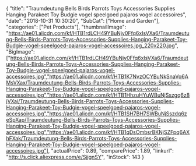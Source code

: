 {
	"title": "Traumdeutung Bells Birds Parrots Toys Accessories Supplies Hanging Parakeet Toy Budgie vogel speelgoed pajaros vogel accessoires",
	"date": "2018-10-31 10:30:20",
	"SubCat": ["Home and Garden"],
	"categories": ["Pet Products"],
	"thumbnailImage": "https://ae01.alicdn.com/kf/HTB1rdLCH49YBuNjy0Ffq6xIsVXa6/Traumdeutung-Bells-Birds-Parrots-Toys-Accessories-Supplies-Hanging-Parakeet-Toy-Budgie-vogel-speelgoed-pajaros-vogel-accessoires.jpg_220x220.jpg",
	"BigImage": ["https://ae01.alicdn.com/kf/HTB1rdLCH49YBuNjy0Ffq6xIsVXa6/Traumdeutung-Bells-Birds-Parrots-Toys-Accessories-Supplies-Hanging-Parakeet-Toy-Budgie-vogel-speelgoed-pajaros-vogel-accessoires.jpg","https://ae01.alicdn.com/kf/HTB1K7NvzOCYBuNkSnaVq6AMsVXax/Traumdeutung-Bells-Birds-Parrots-Toys-Accessories-Supplies-Hanging-Parakeet-Toy-Budgie-vogel-speelgoed-pajaros-vogel-accessoires.jpg","https://ae01.alicdn.com/kf/HTB1HhzuHYuWBuNjSszgq6z8jVXai/Traumdeutung-Bells-Birds-Parrots-Toys-Accessories-Supplies-Hanging-Parakeet-Toy-Budgie-vogel-speelgoed-pajaros-vogel-accessoires.jpg","https://ae01.alicdn.com/kf/HTB1SH7BH7SWBuNjSszdq6zeSpXap/Traumdeutung-Bells-Birds-Parrots-Toys-Accessories-Supplies-Hanging-Parakeet-Toy-Budgie-vogel-speelgoed-pajaros-vogel-accessoires.jpg","https://ae01.alicdn.com/kf/HTB1qDsOmbsrBKNjSZFpq6AXhFXak/Traumdeutung-Bells-Birds-Parrots-Toys-Accessories-Supplies-Hanging-Parakeet-Toy-Budgie-vogel-speelgoed-pajaros-vogel-accessoires.jpg"],
	"actualPrice": 0.89,
	"comparePrice": 1.89,
	"linkurl": "http://s.click.aliexpress.com/e/SjjgnSY",
	"inStock": 143
}
